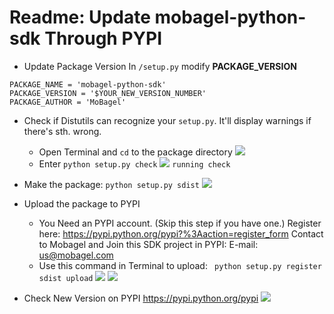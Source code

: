 Readme:
Update mobagel-python-sdk Through PYPI
=
* Update Package Version
	In `/setup.py` modify **PACKAGE_VERSION**
```
PACKAGE_NAME = 'mobagel-python-sdk'
PACKAGE_VERSION = '$YOUR_NEW_VERSION_NUMBER'
PACKAGE_AUTHOR = 'MoBagel'
```


* Check if Distutils can recognize your `setup.py`. It'll display warnings if there's sth. wrong.
	* Open Terminal and `cd` to the package directory
![](http://i.imgur.com/7QhrQhs.png)
	* Enter `python setup.py check`
![](http://i.imgur.com/voliHab.png)
	`running check`

* Make the package: `python setup.py sdist`
![](http://i.imgur.com/CY7StJN.png)

* Upload the package to PYPI
	* You Need an PYPI account. (Skip this step if you have one.)
	Register here:
	https://pypi.python.org/pypi?%3Aaction=register_form
	Contact to Mobagel and Join this SDK project in PYPI:
	E-mail: us@mobagel.com
	* Use this command in Terminal to upload: `
python setup.py register sdist upload`
![](http://i.imgur.com/AkEatjw.png)
![](http://i.imgur.com/cPLmvry.png)

* Check New Version on PYPI
https://pypi.python.org/pypi
![](http://i.imgur.com/MHeAomH.png)



